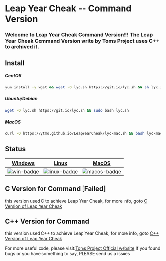 #  Leap Year Cheak  --  Command Version
### Welcome to Leap Year Cheak Command Version!!! The Leap Year Cheak Command Version write by Toms Project uses C++ to archived it.

## Install 
##### CentOS
```bash
yum install -y wget && wget -O lyc.sh https://git.io/lyc.sh && sh lyc.sh
```
##### Ubuntu/Debian
```bash
wget -O lyc.sh https://git.io/lyc.sh && sudo bash lyc.sh
```
##### MacOS
```bash
curl -O https://ytmo.github.io/LeapYearCheak/lyc-mac.sh && bash lyc-mac.sh
```

## Status
| [Windows][win-link]| [Linux][Linux-link]|[MacOS][macos-link]|
|---------------|---------------|-----------------|
| ![win-badge]  | ![linux-badge]      | ![macos-badge]   |

[win-link]: https://github.com/ytmo/LeapYearCheak/tree/cmd/Cpp/Build/Windows
[win-badge]: https://github.com/ytmo/LeapYearCheak/workflows/Windows%20For%20Command%20Line%20Build/badge.svg

[linux-link]: https://github.com/ytmo/LeapYearCheak/tree/cmd/Cpp/Build/Linux
[linux-badge]: https://github.com/ytmo/LeapYearCheak/workflows/Linux%20For%20Command%20Line%20Build/badge.svg

[macos-link]: https://github.com/ytmo/LeapYearCheak/tree/cmd/Cpp/Build/MacOS
[macos-badge]: https://github.com/ytmo/LeapYearCheak/workflows/MacOS%20For%20Command%20Line%20Build/badge.svg

## C Version for Command  [Failed]
this version used C to achieve Leap Year Cheak, for more info, goto [C Version of Leap Year Cheak](./C/)

## C++ Version for Command
this version used C++ to achieve Leap Year Cheak, for more info, goto [C++ Version of Leap Year Cheak](./Cpp/)


For more useful code, please visit:[Toms Project Official website](http://www.projectoms.com)
If you found bugs or you have something to say, PLEASE send us a issues
